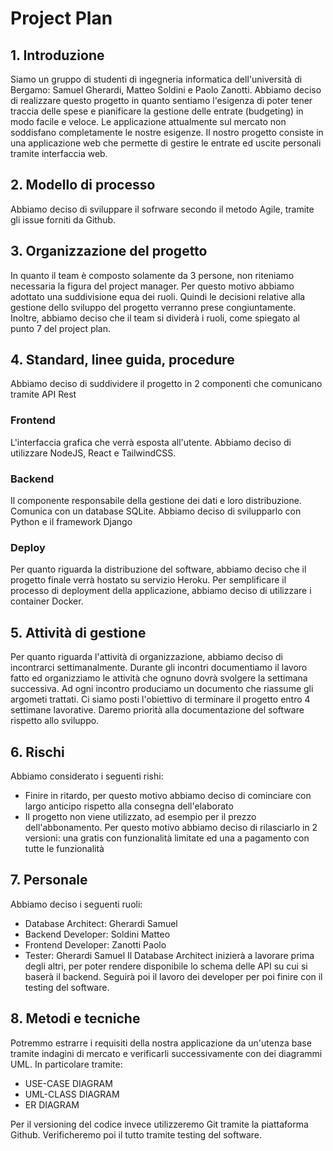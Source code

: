 # Project Plan

## 1. Introduzione
Siamo un gruppo di studenti di ingegneria informatica dell'università di Bergamo: Samuel Gherardi, Matteo Soldini e Paolo Zanotti. Abbiamo deciso di realizzare questo progetto in quanto sentiamo l'esigenza di poter tener traccia delle spese e pianificare la gestione delle entrate (budgeting) in modo facile e veloce. Le applicazione attualmente sul mercato non soddisfano completamente le nostre esigenze. Il nostro progetto consiste in una applicazione web che permette di gestire le entrate ed uscite personali tramite interfaccia web.

## 2. Modello di processo
Abbiamo deciso di sviluppare il sofrware secondo il metodo Agile, tramite gli issue forniti da Github.

## 3. Organizzazione del progetto
In quanto il team è composto solamente da 3 persone, non riteniamo necessaria la figura del project manager. Per questo motivo abbiamo adottato una suddivisione equa dei ruoli. Quindi le decisioni relative alla gestione dello sviluppo del progetto verranno prese congiuntamente. Inoltre, abbiamo deciso che il team si dividerà i ruoli, come spiegato al punto 7 del project plan.

## 4. Standard, linee guida, procedure
Abbiamo deciso di suddividere il progetto in 2 componenti che comunicano tramite API Rest

### Frontend
L'interfaccia grafica che verrà esposta all'utente.
Abbiamo deciso di utilizzare NodeJS, React e TailwindCSS.

### Backend
Il componente responsabile della gestione dei dati e loro distribuzione.
Comunica con un database SQLite.
Abbiamo deciso di svilupparlo con Python e il framework Django

 ### Deploy
 Per quanto riguarda la distribuzione del software, abbiamo deciso che il progetto finale verrà hostato su servizio Heroku.
 Per semplificare il processo di deployment della applicazione, abbiamo deciso di utilizzare i container Docker.

## 5. Attività di gestione
Per quanto riguarda l'attività di organizzazione, abbiamo deciso di incontrarci settimanalmente. Durante gli incontri documentiamo il lavoro fatto ed organizziamo le attività che ognuno dovrà svolgere la settimana successiva. Ad ogni incontro produciamo un documento che riassume gli argometi trattati. Ci siamo posti l'obiettivo di terminare il progetto entro 4 settimane lavorative. Daremo priorità alla documentazione del software rispetto allo sviluppo.

## 6. Rischi
Abbiamo considerato i seguenti rishi:
- Finire in ritardo, per questo motivo abbiamo deciso di cominciare con largo anticipo rispetto alla consegna dell'elaborato
- Il progetto non viene utilizzato, ad esempio per il prezzo dell'abbonamento. Per questo motivo abbiamo deciso di rilasciarlo in 2 versioni: una gratis con funzionalità limitate ed una a pagamento con tutte le funzionalità

## 7. Personale
Abbiamo deciso i seguenti ruoli:
- Database Architect: Gherardi Samuel
- Backend Developer: Soldini Matteo
- Frontend Developer: Zanotti Paolo
- Tester: Gherardi Samuel
Il Database Architect inizierà a lavorare prima degli altri, per poter rendere disponibile lo schema delle API su cui si baserà il backend. Seguirà poi il lavoro dei developer per poi finire con il testing del software.

## 8. Metodi e tecniche
Potremmo estrarre i requisiti della nostra applicazione da un'utenza base tramite indagini di mercato e verificarli successivamente con dei diagrammi UML. In particolare tramite:
- USE-CASE DIAGRAM
- UML-CLASS DIAGRAM
- ER DIAGRAM

Per il versioning del codice invece utilizzeremo Git tramite la piattaforma Github. Verificheremo poi il tutto tramite testing del software.

